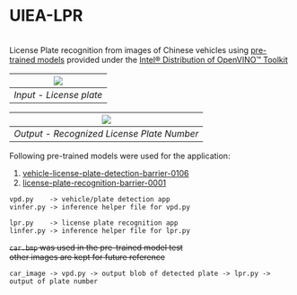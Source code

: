# UIEA-LPR
\
License Plate recognition from images of Chinese vehicles using [pre-trained models](https://software.intel.com/en-us/openvino-toolkit/documentation/pretrained-models) provided under the [Intel® Distribution of OpenVINO™ Toolkit](https://software.intel.com/en-us/openvino-toolkit)  

![](https://github.com/ada-nai/UIEA-LPR/blob/master/test5.jpg) | 
|:--:| 
|*Input - License plate*|

![](https://github.com/ada-nai/UIEA-LPR/blob/master/op_test5.png) | 
|:--:| 
|*Output - Recognized License Plate Number*|


Following pre-trained models were used for the application:

  1) [vehicle-license-plate-detection-barrier-0106](https://docs.openvinotoolkit.org/2019_R1/_vehicle_license_plate_detection_barrier_0106_description_vehicle_license_plate_detection_barrier_0106.html)
  2) [license-plate-recognition-barrier-0001 ](https://docs.openvinotoolkit.org/2019_R1/_license_plate_recognition_barrier_0001_description_license_plate_recognition_barrier_0001.html)

```
vpd.py    -> vehicle/plate detection app
vinfer.py -> inference helper file for vpd.py
          
lpr.py    -> license plate recognition app
linfer.py -> inference helper file for lpr.py
```

~~`car.bmp` was used in the pre-trained model test
\
other images are kept for future reference~~
```
car_image -> vpd.py -> output blob of detected plate -> lpr.py -> output of plate number
```
